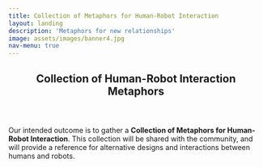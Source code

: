 ```yaml
---
title: Collection of Metaphors for Human-Robot Interaction
layout: landing
description: 'Metaphors for new relationships'
image: assets/images/banner4.jpg
nav-menu: true
---
```


<!-- Main -->
<div id="main">

<!-- One -->
<section id="one">
	<div class="inner">
		<header class="major">
			<h2>Collection of Human-Robot Interaction Metaphors</h2>
		</header>
		<p>Our intended outcome is to gather a <b>Collection of Metaphors for Human-Robot Interaction</b>. This collection will be shared with the community, and will provide a reference for alternative designs and interactions between humans and robots.</p>
	</div>
</section>


